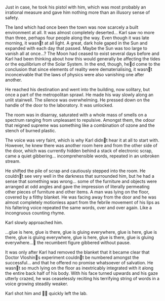 Just in case, he took his pistol with him, which was most probably an irrational measure and gave him nothing more than an illusory sense of safety.

The land which had once been the town was now scarcely a built environment at all. It was almost completely deserted... Karl saw no more than three, perhaps four people along the way. Even though it was late morning, it wasnt at all light. A great, dark hole gaped in the Sun and expanded with each day that passed. Maybe the Sun was too large to vanish all at once...? The Moon had ceased to exist several days before and Karl had been thinking about how this would generally be affecting the tides or the equilibrium of the Solar System. In the end, though, hed come to the conclusion that since elements of reality were dematerialising, it wasnt inconceivable that the laws of physics were also vanishing one after another.

He reached his destination and went into the building, now solitary, but once a part of the metropolitan sprawl. He made his way slowly along an unlit stairwell. The silence was overwhelming. He pressed down on the handle of the door to the laboratory. It was unlocked.

The room was in disarray, saturated with a whole mass of smells on a spectrum ranging from unpleasant to repulsive. Amongst them, the odour that reigned supreme was something like a combination of ozone and the stench of burned plastic.

The voice was very faint, which is why Karl didnt hear it at all to start with. However, he knew there was another room here and from the other side of the door, which was currently hidden behind a stack of electronic scrap, came a quiet gibbering... incomprehensible words, repeated in an unbroken stream.

He shifted the pile of scrap and cautiously stepped into the room. He couldnt see very well in the darkness that surrounded him, but he had a sense that something was wrong... some of the furniture and objects were arranged at odd angles and gave the impression of literally permeating other pieces of furniture and other items. A man was lying on the floor, covered by a filthy blanket. He was facing away from the door and he was almost completely motionless apart from the febrile movement of his lips as his faltering voice repeated the same words, over and over again. Like a incongruous counting rhyme.

Karl slowly approached him.

...glue is here, glue is there, glue is gluing everywhere, glue is here, glue is there, glue is gluing everywhere, glue is here, glue is there, glue is gluing everywhere... the recumbent figure gibbered without pause.

It was only after Karl had removed the blanket that it became clear that Doctor Vloshins experiment couldnt be numbered amongst the successful... and that he offered no promise whatsoever of salvation. He wasnt so much lying on the floor as inextricably integrated with it along the entire back half of his body. With his face turned upwards and his gaze utterly crazed, he was ceaselessly reciting his terrifying string of words in a voice growing steadily weaker.

Karl shot him and  quickly left the lab.